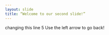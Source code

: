 ```yaml
---
layout: slide
title: “Welcome to our second slide!”
---
```

changing this line 5
Use the left arrow to go back!
